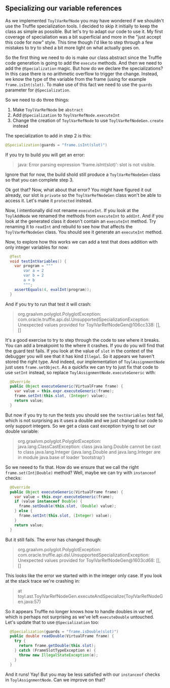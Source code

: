 ## Specializing our variable references

As we implemented `ToylVarRefNode` you may have wondered if we
shouldn't use the Truffle specialization tools. I decided to skip it
initially to keep the class as simple as possible. But let's try to
adapt our code to use it. My first coverage of specialiation was a bit
superficial and more in the "just accept this code for now"
style. This time though I'd like to step through a few mistakes to try
to shed a bit more light on what actually goes on.

So the first thing we need to do is make our class abstract since the
Truffle code generation is going to add the `execute` methods. And
then we need to add the `@Specialization` magic. But how do we declare
the specializations? In this case there is no arithmetic overflow to
trigger the change. Instead, we know the type of the variable from the
frame (using for example `frame.isInt(slot)`. To make use of this fact
we need to use the `guards` parameter for `@Specialization`. 

So we need to do three things:
1. Make `ToylVarRefNode` be `abstract`
2. Add `@Specialization` to `ToylVarRefNode.executeInt`
3. Change the creation of `ToylVarRefNode` to use `ToylVarRefNodeGen.create` instead

The specialization to add in step 2 is this:

```java
@Specialization(guards = "frame.isInt(slot)")
```

If you try to build you will get an error:

> java: Error parsing expression 'frame.isInt(slot)': slot is not visible.

Ignore that for now, the build shold still produce a
`ToylVarRefNodeGen` class so that you can complete step 3.

Ok got that? Now, what about that error? You might have figured it out
already, our slot is `private` so the `ToylVarRefNodeGen` class won't
be able to access it. Let's make it `protected` instead. 


Now, I intentionally did not rename `executeInt`. If you look at the
`ToylAddNode` we renamed the methods from `executeInt` to
`addInt`. And if you look at the generated class it doesn't contain an
`executeInt` method. Try renaming it to `readInt` and rebuild to see
how that affects the `ToylVarRefNodeGen` class. You should see it
generate an `executeInt` method.

Now, to explore how this works we can add a test that does addition
with only integer variables for now:

```java
  @Test
  void testIntVariables() {
    var program = """
        var a = 2
        var b = 2
        a + b
        """;
    assertEquals(4, evalInt(program));
  }
```

And if you try to run that test it will crash:

> org.graalvm.polyglot.PolyglotException: com.oracle.truffle.api.dsl.UnsupportedSpecializationException: Unexpected values provided for ToylVarRefNodeGen@106cc338: [], []

It's a good exercise to try to step through the code to see where it
breaks. You can add a breakpoint to the where it crashes. If you do
you will find that the guard test fails. If you look at the value of
`slot` in the context of the debugger you will see that it has kind
`Illegal`. So it appears we haven't stored the right type. And indeed,
our implementation of `ToylAssignmentNode` just uses
`frame.setObject`. As a quickfix we can try to just fix that code to
use `setInt` instead, so replace `ToylAssignmentNode.executeGeneric`
with:

```java
  @Override
  public Object executeGeneric(VirtualFrame frame) {
    var value = this.expr.executeGeneric(frame);
    frame.setInt(this.slot, (Integer) value);
    return value;
  }
```

But now if you try to run the tests you should see the `testVariables`
test fail, which is not surprising as it uses a double and we just
changed our code to only support integers. So we get a class cast
exception trying to set our double variable:

> org.graalvm.polyglot.PolyglotException: java.lang.ClassCastException: class java.lang.Double cannot be cast to class java.lang.Integer (java.lang.Double and java.lang.Integer are in module java.base of loader 'bootstrap')


So we neeed to fix that. How do we ensure that we call the right
`frame.set(Int|Double)` method? Well, maybe we can try with
`instanceof` checks:

```java
  @Override
  public Object executeGeneric(VirtualFrame frame) {
    var value = this.expr.executeGeneric(frame);
    if (value instanceof Double) {
      frame.setDouble(this.slot, (Double) value);
    } else {
      frame.setInt(this.slot, (Integer) value);
    }
    return value;
  }
```

But it still fails. The error has changed though:

> org.graalvm.polyglot.PolyglotException: com.oracle.truffle.api.dsl.UnsupportedSpecializationException: Unexpected values provided for ToylVarRefNodeGen@1603cd68: [], []

This looks like the error we started with in the integer only case. If
you look at the stack trace we're crashing in:

> 	at toyl.ast.ToylVarRefNodeGen.executeAndSpecialize(ToylVarRefNodeGen.java:57)

So it appears Truffle no longer knows how to handle doubles in var
ref, which is perhaps not surprising as we've left `executeDouble`
untouched. Let's update that to use `@Specialization` too:

```java
  @Specialization(guards = "frame.isDouble(slot)")
  public double readDouble(VirtualFrame frame) {
    try {
      return frame.getDouble(this.slot);
    } catch (FrameSlotTypeException e) {
      throw new IllegalStateException(e);
    }
  }	
```

And it runs! Yay! But you may be less satisfied with our `instanceof`
checks in `ToylAssignmentNode`. Can we improve on that? 
